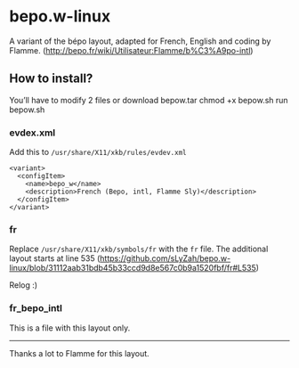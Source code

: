 # bepo.w-linux
A variant of the bépo layout, adapted for French, English and coding by Flamme. (http://bepo.fr/wiki/Utilisateur:Flamme/b%C3%A9po-intl)

## How to install?

You’ll have to modify 2 files or download bepow.tar
chmod +x bepow.sh
run bepow.sh

### evdex.xml

Add this to `/usr/share/X11/xkb/rules/evdev.xml`
```
<variant>
  <configItem>
    <name>bepo_w</name>
    <description>French (Bepo, intl, Flamme Sly)</description>
  </configItem>
</variant>
```

### fr

Replace `/usr/share/X11/xkb/symbols/fr` with the `fr` file.
The additional layout starts at line 535 (https://github.com/sLyZah/bepo.w-linux/blob/31112aab31bdb45b33ccd9d8e567c0b9a1520fbf/fr#L535)

Relog :)

### fr_bepo_intl

This is a file with this layout only.

----

Thanks a lot to Flamme for this layout.
